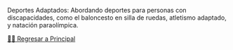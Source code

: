 Deportes Adaptados: Abordando deportes para personas con discapacidades, como el baloncesto en silla de ruedas, atletismo adaptado, y natación paraolímpica.


[☝🏻 Regresar a Principal](/articulos.md)
